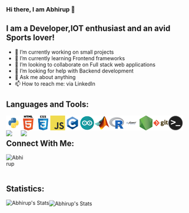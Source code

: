 ### Hi there, I am Abhirup 👋

<!--
**AbhirupDatta04/AbhirupDatta04** is a ✨ _special_ ✨ repository because its `README.md` (this file) appears on your GitHub profile.-->

## I am a Developer,IOT enthusiast and an avid Sports lover! 
- 🔭 I’m currently working on small projects  
- 🌱 I’m currently learning Frontend frameworks
- 👯 I’m looking to collaborate on Full stack web applications
- 🤔 I’m looking for help with Backend development
- 💬 Ask me about anything
- 📫 How to reach me: via LinkedIn

## Languages and Tools:
<img width=40 px align="left" src="https://raw.githubusercontent.com/github/explore/80688e429a7d4ef2fca1e82350fe8e3517d3494d/topics/python/python.png"/>
<img width=40 px align="left" src="https://raw.githubusercontent.com/github/explore/80688e429a7d4ef2fca1e82350fe8e3517d3494d/topics/html/html.png"/>
<img width=40 px align="left" src="https://raw.githubusercontent.com/github/explore/80688e429a7d4ef2fca1e82350fe8e3517d3494d/topics/css/css.png"/>
<img width=40 px align="left" src="https://raw.githubusercontent.com/github/explore/80688e429a7d4ef2fca1e82350fe8e3517d3494d/topics/javascript/javascript.png"/>
<img width=40 px align="left" src="https://raw.githubusercontent.com/github/explore/80688e429a7d4ef2fca1e82350fe8e3517d3494d/topics/c/c.png"/>
<img width=40 px align="left" src="https://raw.githubusercontent.com/github/explore/80688e429a7d4ef2fca1e82350fe8e3517d3494d/topics/arduino/arduino.png"/>
<img width=40 px align="left" src="https://raw.githubusercontent.com/github/explore/80688e429a7d4ef2fca1e82350fe8e3517d3494d/topics/matlab/matlab.png"/>
<img width=40 px align="left" src="https://raw.githubusercontent.com/github/explore/80688e429a7d4ef2fca1e82350fe8e3517d3494d/topics/r/r.png"/>
<img width=40 px align="left" src="https://raw.githubusercontent.com/github/explore/80688e429a7d4ef2fca1e82350fe8e3517d3494d/topics/jquery/jquery.png"/>
<img width=40 px align="left" src="https://raw.githubusercontent.com/github/explore/80688e429a7d4ef2fca1e82350fe8e3517d3494d/topics/nodejs/nodejs.png"/>
<img width=40 px align="left" src="https://raw.githubusercontent.com/github/explore/80688e429a7d4ef2fca1e82350fe8e3517d3494d/topics/git/git.png"/>
<img width=40 px align="left" src="https://raw.githubusercontent.com/github/explore/d92924b1d925bb134e308bd29c9de6c302ed3beb/topics/terminal/terminal.png"/>
<img width=40 px align="left" src="https://avatars.githubusercontent.com/u/9919?s=200&v=4"/>
<img width=40 px align="left" src="https://upload.wikimedia.org/wikipedia/commons/thumb/9/9a/Visual_Studio_Code_1.35_icon.svg/1200px-Visual_Studio_Code_1.35_icon.svg.png"/>

</br>
</br>


## Connect With Me:
<a href="https://www.linkedin.com/in/abhirup-datta-1a85661b5/" target="blank"><img align="left" src="https://cdn.jsdelivr.net/npm/simple-icons@v3/icons/linkedin.svg" alt="Abhirup" width="50px"/></a>
</br>
</br>
</br>

## Statistics:
<img align="left" src="https://github-readme-stats.vercel.app/api?username=AbhirupDatta04&show_icons=true&theme=tokyonight" alt="Abhirup's Stats" />
<img align="center" src="https://github-readme-stats.vercel.app/api/top-langs/?username=AbhirupDatta04&langs_count=8&border_radius=10px&theme=tokyonight&layout=compact&exclude_repo=github-readme-stats,AbhirupDatta04.github.io" alt="Abhirup's Stats" />



